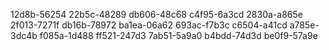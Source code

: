 12d8b-56254
22b5c-48289
db606-48c68
c4f95-6a3cd
2830a-a865e
2f013-7271f
db16b-78972
ba1ea-06a62
693ac-f7b3c
c6504-a41cd
a785e-3dc4b
f085a-1d488
ff521-247d3
7ab51-5a9a0
b4bdd-74d3d
be0f9-57a9e